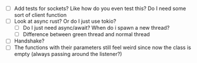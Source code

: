 -   [ ] Add tests for sockets? Like how do you even test this? Do I need some sort of client function
-   [ ] Look at async rust? Or do I just use tokio?
    -   [ ] Do I just need async/await? When do i spawn a new thread?
    -   [ ] Difference between green thread and normal thread
-   [ ] Handshake?
-   [ ] The functions with their parameters still feel weird since now the class is empty (always passing around the listener?)
